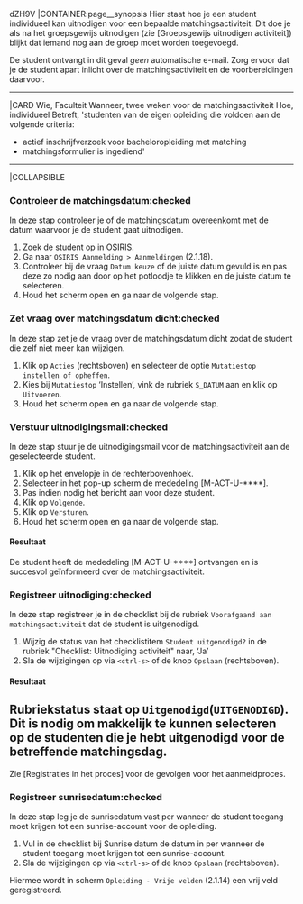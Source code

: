 dZH9V
|CONTAINER:page__synopsis
Hier staat hoe je een student individueel kan uitnodigen voor een bepaalde matchingsactiviteit. Dit doe je als na het groepsgewijs uitnodigen (zie [Groepsgewijs uitnodigen activiteit]) blijkt dat iemand nog aan de groep moet worden toegevoegd.

De student ontvangt in dit geval *geen* automatische e-mail. Zorg ervoor dat je de student apart inlicht over de matchingsactiviteit en de voorbereidingen daarvoor.
_____
|CARD
Wie, Faculteit
Wanneer, twee weken voor de matchingsactiviteit
Hoe, individueel
Betreft, 'studenten van de eigen opleiding die voldoen aan de volgende criteria:

* actief inschrijfverzoek voor bacheloropleiding met matching
* matchingsformulier is ingediend'
_____
|COLLAPSIBLE
### Controleer de matchingsdatum:checked
In deze stap controleer je of de matchingsdatum overeenkomt met de datum waarvoor je de student gaat uitnodigen.

1. Zoek de student op in OSIRIS.
1. Ga naar `OSIRIS Aanmelding > Aanmeldingen` (2.1.18).
1. Controleer bij de vraag `Datum keuze` of de juiste datum gevuld is en pas deze zo nodig aan door op het potloodje te klikken en de juiste datum te selecteren.
1. Houd het scherm open en ga naar de volgende stap.


### Zet vraag over matchingsdatum dicht:checked
In deze stap zet je de vraag over de matchingsdatum dicht zodat de student die zelf niet meer kan wijzigen.

1. Klik op `Acties` (rechtsboven) en selecteer de optie `Mutatiestop instellen of opheffen`.
1. Kies bij `Mutatiestop` ‘Instellen’, vink de rubriek `S_DATUM` aan en klik op `Uitvoeren`.
1. Houd het scherm open en ga naar de volgende stap.

### Verstuur uitnodigingsmail:checked
In deze stap stuur je de uitnodigingsmail voor de matchingsactiviteit aan de geselecteerde student.

1. Klik op het envelopje in de rechterbovenhoek.
1. Selecteer in het pop-up scherm de mededeling [M-ACT-U-****].
1. Pas indien nodig het bericht aan voor deze student.
1. Klik op `Volgende`.
1. Klik op `Versturen`.
1. Houd het scherm open en ga naar de volgende stap.

#### Resultaat
De student heeft de mededeling [M-ACT-U-****] ontvangen en is succesvol geïnformeerd over de matchingsactiviteit. 

### Registreer uitnodiging:checked
In deze stap registreer je in de checklist bij de rubriek `Voorafgaand aan matchingsactiviteit` dat de student is uitgenodigd. 

1. Wijzig de status van het checklistitem `Student uitgenodigd?` in de rubriek "Checklist: Uitnodiging activiteit" naar, ‘Ja’
1. Sla de wijzigingen op via `<ctrl-s>` of de knop `Opslaan` (rechtsboven).

#### Resultaat

Rubriekstatus staat op `Uitgenodigd`(`UITGENODIGD`). Dit is nodig om makkelijk te kunnen selecteren op de studenten die je hebt uitgenodigd voor de betreffende matchingsdag.
-----

Zie [Registraties in het proces] voor de gevolgen voor het aanmeldproces.

### Registreer sunrisedatum:checked
In deze stap leg je de sunrisedatum vast per wanneer de student toegang moet krijgen tot een sunrise-account voor de opleiding. 

1. Vul in de checklist bij Sunrise datum de datum in per wanneer de student toegang moet krijgen tot een sunrise-account.
1. Sla de wijzigingen op via `<ctrl-s>` of de knop `Opslaan` (rechtsboven).

Hiermee wordt in scherm `Opleiding - Vrije velden` (2.1.14) een vrij veld geregistreerd.
